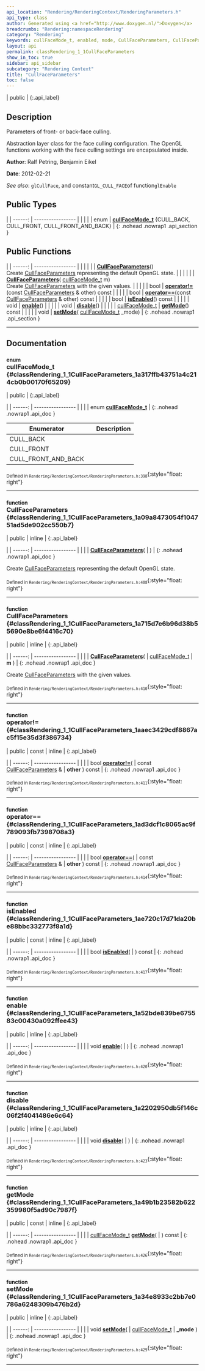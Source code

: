 ```yaml
---
api_location: "Rendering/RenderingContext/RenderingParameters.h"
api_type: class
author: Generated using <a href="http://www.doxygen.nl/">Doxygen</a>
breadcrumbs: "Rendering:namespaceRendering"
category: "Rendering"
keywords: cullFaceMode_t, enabled, mode, CullFaceParameters, CullFaceParameters, isEnabled, enable, disable, getMode, setMode
layout: api
permalink: classRendering_1_1CullFaceParameters
show_in_toc: true
sidebar: api_sidebar
subcategory: "Rendering Context"
title: "CullFaceParameters"
toc: false
---
```


| public |
{:.api_label}

## Description

Parameters of front- or back-face culling.

Abstraction layer class for the face culling configuration. The OpenGL functions working with the face culling settings are encapsulated inside.

**Author**: Ralf Petring, Benjamin Eikel



**Date**: 2012-02-21



*See also*: `glCullFace`, and constant`GL_CULL_FACE`of function`glEnable`





## Public Types

|
| ------: | ----------------- |
|  | |
| enum | **[cullFaceMode_t](#classRendering_1_1CullFaceParameters_1a317ffb43751a4c214cb0b00170f65209)** {CULL_BACK, CULL_FRONT, CULL_FRONT_AND_BACK} |
{: .nohead .nowrap1 .api_section }


## Public Functions

|
| ------: | ----------------- |
|  | |
|  | **[CullFaceParameters](#classRendering_1_1CullFaceParameters_1a09a8473054f104751ad5de902cc550b7)**() <br/> Create [CullFaceParameters](classRendering_1_1CullFaceParameters) representing the default OpenGL state. |
|  | |
|  | **[CullFaceParameters](#classRendering_1_1CullFaceParameters_1a715d7e6b96d38b55690e8be6f4416c70)**( [cullFaceMode_t](classRendering_1_1CullFaceParameters#classRendering_1_1CullFaceParameters_1a317ffb43751a4c214cb0b00170f65209)  m) <br/> Create [CullFaceParameters](classRendering_1_1CullFaceParameters) with the given values. |
|  | |
| bool | **[operator!=](#classRendering_1_1CullFaceParameters_1aaec3429cdf8867ac5f15e35d3f386734)**(const [CullFaceParameters](classRendering_1_1CullFaceParameters) & other) const |
|  | |
| bool | **[operator==](#classRendering_1_1CullFaceParameters_1ad3dcf1c8065ac9f789093fb7398708a3)**(const [CullFaceParameters](classRendering_1_1CullFaceParameters) & other) const |
|  | |
| bool | **[isEnabled](#classRendering_1_1CullFaceParameters_1ae720c17d71da20be88bbc332773f8a1d)**() const |
|  | |
| void | **[enable](#classRendering_1_1CullFaceParameters_1a52bde839be675583c00430a092ffee43)**() |
|  | |
| void | **[disable](#classRendering_1_1CullFaceParameters_1a2202950db5f146c06f2f4041486e6c64)**() |
|  | |
| [cullFaceMode_t](classRendering_1_1CullFaceParameters#classRendering_1_1CullFaceParameters_1a317ffb43751a4c214cb0b00170f65209) | **[getMode](#classRendering_1_1CullFaceParameters_1a49b1b23582b622359980f5ad90c7987f)**() const |
|  | |
| void | **[setMode](#classRendering_1_1CullFaceParameters_1a34e8933c2bb7e0786a6248309b476b2d)**( [cullFaceMode_t](classRendering_1_1CullFaceParameters#classRendering_1_1CullFaceParameters_1a317ffb43751a4c214cb0b00170f65209)  _mode) |
{: .nohead .nowrap1 .api_section }


-------------------------------------------------------------------

## Documentation

### <small>enum</small><br/> cullFaceMode_t {#classRendering_1_1CullFaceParameters_1a317ffb43751a4c214cb0b00170f65209}

| public |
{:.api_label}

|
| ------: | ----------------- |
|  |
| enum **[cullFaceMode_t](#classRendering_1_1CullFaceParameters_1a317ffb43751a4c214cb0b00170f65209)** |
{: .nohead .nowrap1 .api_doc }

| Enumerator |    | Description |
| ---------- | -- | ----------- |
CULL_BACK |  |  |
CULL_FRONT |  |  |
CULL_FRONT_AND_BACK |  |  |






<sub>Defined in `Rendering/RenderingContext/RenderingParameters.h:398`</sub>{:style="float: right"}

-------------------------------------------------------------------

### <small>function</small><br/> CullFaceParameters {#classRendering_1_1CullFaceParameters_1a09a8473054f104751ad5de902cc550b7}

| public | inline |
{:.api_label}

|
| ------: | ----------------- |
|  |
|  **[CullFaceParameters](#classRendering_1_1CullFaceParameters_1a09a8473054f104751ad5de902cc550b7)**( |  ) |
{: .nohead .nowrap1 .api_doc }

Create [CullFaceParameters](classRendering_1_1CullFaceParameters) representing the default OpenGL state.





<sub>Defined in `Rendering/RenderingContext/RenderingParameters.h:408`</sub>{:style="float: right"}

-------------------------------------------------------------------

### <small>function</small><br/> CullFaceParameters {#classRendering_1_1CullFaceParameters_1a715d7e6b96d38b55690e8be6f4416c70}

| public | inline |
{:.api_label}

|
| ------: | ----------------- |
|  |
|  **[CullFaceParameters](#classRendering_1_1CullFaceParameters_1a715d7e6b96d38b55690e8be6f4416c70)**( |  [cullFaceMode_t](classRendering_1_1CullFaceParameters#classRendering_1_1CullFaceParameters_1a317ffb43751a4c214cb0b00170f65209)  | **m** ) |
{: .nohead .nowrap1 .api_doc }

Create [CullFaceParameters](classRendering_1_1CullFaceParameters) with the given values.





<sub>Defined in `Rendering/RenderingContext/RenderingParameters.h:410`</sub>{:style="float: right"}

-------------------------------------------------------------------

### <small>function</small><br/> operator!= {#classRendering_1_1CullFaceParameters_1aaec3429cdf8867ac5f15e35d3f386734}

| public | const | inline |
{:.api_label}

|
| ------: | ----------------- |
|  |
| bool **[operator!=](#classRendering_1_1CullFaceParameters_1aaec3429cdf8867ac5f15e35d3f386734)**( | const [CullFaceParameters](classRendering_1_1CullFaceParameters) & | **other** ) const |
{: .nohead .nowrap1 .api_doc }





<sub>Defined in `Rendering/RenderingContext/RenderingParameters.h:411`</sub>{:style="float: right"}

-------------------------------------------------------------------

### <small>function</small><br/> operator== {#classRendering_1_1CullFaceParameters_1ad3dcf1c8065ac9f789093fb7398708a3}

| public | const | inline |
{:.api_label}

|
| ------: | ----------------- |
|  |
| bool **[operator==](#classRendering_1_1CullFaceParameters_1ad3dcf1c8065ac9f789093fb7398708a3)**( | const [CullFaceParameters](classRendering_1_1CullFaceParameters) & | **other** ) const |
{: .nohead .nowrap1 .api_doc }





<sub>Defined in `Rendering/RenderingContext/RenderingParameters.h:414`</sub>{:style="float: right"}

-------------------------------------------------------------------

### <small>function</small><br/> isEnabled {#classRendering_1_1CullFaceParameters_1ae720c17d71da20be88bbc332773f8a1d}

| public | const | inline |
{:.api_label}

|
| ------: | ----------------- |
|  |
| bool **[isEnabled](#classRendering_1_1CullFaceParameters_1ae720c17d71da20be88bbc332773f8a1d)**( |  ) const |
{: .nohead .nowrap1 .api_doc }





<sub>Defined in `Rendering/RenderingContext/RenderingParameters.h:417`</sub>{:style="float: right"}

-------------------------------------------------------------------

### <small>function</small><br/> enable {#classRendering_1_1CullFaceParameters_1a52bde839be675583c00430a092ffee43}

| public | inline |
{:.api_label}

|
| ------: | ----------------- |
|  |
| void **[enable](#classRendering_1_1CullFaceParameters_1a52bde839be675583c00430a092ffee43)**( |  ) |
{: .nohead .nowrap1 .api_doc }





<sub>Defined in `Rendering/RenderingContext/RenderingParameters.h:420`</sub>{:style="float: right"}

-------------------------------------------------------------------

### <small>function</small><br/> disable {#classRendering_1_1CullFaceParameters_1a2202950db5f146c06f2f4041486e6c64}

| public | inline |
{:.api_label}

|
| ------: | ----------------- |
|  |
| void **[disable](#classRendering_1_1CullFaceParameters_1a2202950db5f146c06f2f4041486e6c64)**( |  ) |
{: .nohead .nowrap1 .api_doc }





<sub>Defined in `Rendering/RenderingContext/RenderingParameters.h:423`</sub>{:style="float: right"}

-------------------------------------------------------------------

### <small>function</small><br/> getMode {#classRendering_1_1CullFaceParameters_1a49b1b23582b622359980f5ad90c7987f}

| public | const | inline |
{:.api_label}

|
| ------: | ----------------- |
|  |
| [cullFaceMode_t](classRendering_1_1CullFaceParameters#classRendering_1_1CullFaceParameters_1a317ffb43751a4c214cb0b00170f65209) **[getMode](#classRendering_1_1CullFaceParameters_1a49b1b23582b622359980f5ad90c7987f)**( |  ) const |
{: .nohead .nowrap1 .api_doc }





<sub>Defined in `Rendering/RenderingContext/RenderingParameters.h:426`</sub>{:style="float: right"}

-------------------------------------------------------------------

### <small>function</small><br/> setMode {#classRendering_1_1CullFaceParameters_1a34e8933c2bb7e0786a6248309b476b2d}

| public | inline |
{:.api_label}

|
| ------: | ----------------- |
|  |
| void **[setMode](#classRendering_1_1CullFaceParameters_1a34e8933c2bb7e0786a6248309b476b2d)**( |  [cullFaceMode_t](classRendering_1_1CullFaceParameters#classRendering_1_1CullFaceParameters_1a317ffb43751a4c214cb0b00170f65209)  | **_mode** ) |
{: .nohead .nowrap1 .api_doc }





<sub>Defined in `Rendering/RenderingContext/RenderingParameters.h:429`</sub>{:style="float: right"}

-------------------------------------------------------------------

